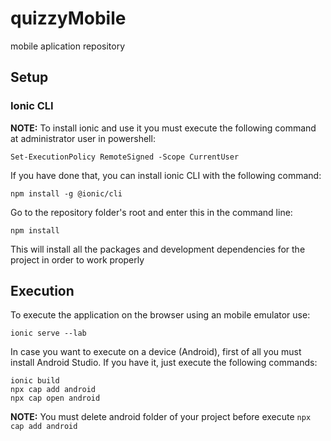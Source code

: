 # quizzyMobile
mobile aplication repository

## Setup
### Ionic CLI

**NOTE:** To install ionic and use it you must execute the following command at administrator user in powershell:
```
Set-ExecutionPolicy RemoteSigned -Scope CurrentUser
```

If you have done that, you can install ionic CLI with the following command:
```
npm install -g @ionic/cli
```

Go to the repository folder's root and enter this in the command line:
```
npm install
```
This will install all the packages and development dependencies for the project
in order to work properly

## Execution

To execute the application on the browser using an mobile emulator use:
```
ionic serve --lab
```

In case you want to execute on a device (Android), first of all you must install Android Studio.
If you have it, just execute the following commands:
```
ionic build
npx cap add android
npx cap open android
```

**NOTE:** You must delete android folder of your project before execute `npx cap add android`
